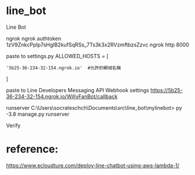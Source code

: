 # line_bot

Line Bot

ngrok
ngrok authtoken 1zV9ZnkcPpIp7sHglB2kufSqRSs_7Ts3k3x2RVzmftbzsZzvc
ngrok http 8000

paste to settings.py
ALLOWED_HOSTS = [

    '5b25-36-234-32-154.ngrok.io'  #允許的網域名稱
    
]

paste to Line Developers Messaging API Webhook settings
https://5b25-36-234-32-154.ngrok.io/WillyFanBot/callback

runserver
C:\Users\socrateschch\Documents\src\line_bot\mylinebot>
py -3.8 manage.py runserver

Verify

# reference:
https://www.ecloudture.com/deploy-line-chatbot-using-aws-lambda-1/
